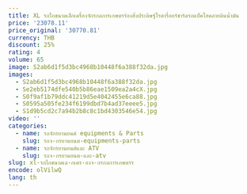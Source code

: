 ```yaml
---
title: XL รถไถขนาดเล็กเครื่องจักรกลการเกษตรร่องสิ่งประดิษฐ์โรตารี่ออร์ชาร์ดรถแบ็คโฮคลายดินน้ำมัน
price: '23078.11'
price_original: '30770.81'
currency: THB
discount: 25%
rating: 4
volume: 65
image: S2ab6d1f5d3bc4968b10448f6a388f32da.jpg
images:
  - S2ab6d1f5d3bc4968b10448f6a388f32da.jpg
  - Se2eb5174dfe540b5b86eae1509ea2a4cX.jpg
  - S0f9af1b79ddc41219d5e4042455e6ca88.jpg
  - S0595a505fe234f6199dbd7b4ad37eeee5.jpg
  - S1d9b5cd2c7a94b2b8c8c1bd4303546e54.jpg
video: ''
categories:
  - name: รถจักรยานยนต์ equipments & Parts
    slug: รถจ-กรยานยนต-equipments-parts
  - name: รถจักรยานยนต์และ ATV
    slug: รถจ-กรยานยนต-และ-atv
slug: xl-รถไถขนาดเล-กเคร-องจ-กรกลการเกษตรร
encode: olVilwQ
lang: th
---
```

  